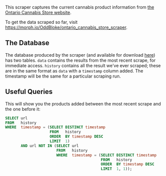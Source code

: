 This scraper captures the current cannabis product information from
[the Ontario Cannabis Store
website](https://ocs.ca/collections/all-cannabis-products).

To get the data scraped so far, visit
<https://morph.io/OddBloke/ontario_cannabis_store_scraper>.

## The Database

The database produced by the scraper (and available for download
[here](https://morph.io/OddBloke/ontario_cannabis_store_scraper)) has
two tables.  `data` contains the results from the most recent scrape,
for immediate access.  `history` contains all the result we've ever
scraped; these are in the same format as `data` with a `timestamp`
column added.  The timestamp will be the same for a particular scraping
run.

## Useful Queries

This will show you the products added between the most recent scrape
and the one before it:

```sql
SELECT url
FROM   history
WHERE  timestamp = (SELECT DISTINCT timestamp
                    FROM   history
                    ORDER  BY timestamp DESC
                    LIMIT  1)
       AND url NOT IN (SELECT url
                       FROM   history
                       WHERE  timestamp = (SELECT DISTINCT timestamp
                                           FROM   history
                                           ORDER  BY timestamp DESC
                                           LIMIT  1, 1));
```
